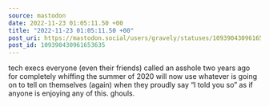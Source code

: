 ```yaml
---
source: mastodon
date: 2022-11-23 01:05:11.50 +00
title: "2022-11-23 01:05:11.50 +00"
post_uri: https://mastodon.social/users/gravely/statuses/109390430961653635
post_id: 109390430961653635
---
```

tech execs everyone (even their friends) called an asshole two years ago for completely whiffing the summer of 2020 will now use whatever is going on to tell on themselves (again) when they proudly say “I told you so” as if anyone is enjoying any of this. ghouls.


